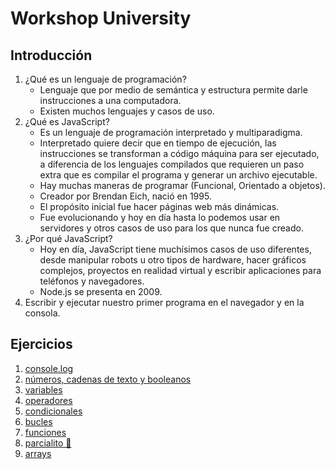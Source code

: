 # Workshop University

## Introducción

1. ¿Qué es un lenguaje de programación?
    * Lenguaje que por medio de semántica y estructura permite darle instrucciones a una computadora.
    * Existen muchos lenguajes y casos de uso.
1. ¿Qué es JavaScript?
    * Es un lenguaje de programación interpretado y multiparadigma.
    * Interpretado quiere decir que en tiempo de ejecución, las instrucciones se transforman a código máquina para ser ejecutado, a diferencia de los lenguajes compilados que requieren un paso extra que es compilar el programa y generar un archivo ejecutable.
    * Hay muchas maneras de programar (Funcional, Orientado a objetos).
    * Creador por Brendan Eich, nació en 1995.
    * El propósito inicial fue hacer páginas web más dinámicas.
    * Fue evolucionando y hoy en día hasta lo podemos usar en servidores y otros casos de uso para los que nunca fue creado.
1. ¿Por qué JavaScript?
    * Hoy en día, JavaScript tiene muchísimos casos de uso diferentes, desde manipular robots u otro tipos de hardware, hacer gráficos complejos, proyectos en realidad virtual y escribir aplicaciones para teléfonos y navegadores.
    * Node.js se presenta en 2009.
1. Escribir y ejecutar nuestro primer programa en el navegador y en la consola.

## Ejercicios

1. [console.log](/ejercicios/01.md)
1. [números, cadenas de texto y booleanos](/ejercicios/02.md)
1. [variables](/ejercicios/03.md)
1. [operadores](/ejercicios/04.md)
1. [condicionales](/ejercicios/05.md)
1. [bucles](/ejercicios/bucles.md)
1. [funciones](/ejercicios/funciones.md)
1. [parcialito 🙊](/ejercicios/06.md)
1. [arrays](/ejercicios/07.md)
